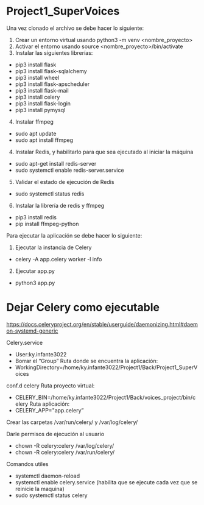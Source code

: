 # Project1_SuperVoices

Una vez clonado el archivo se debe hacer lo siguiente:

1. Crear un entorno virtual usando python3 -m venv <nombre_proyecto>
2. Activar el entorno usando source <nombre_proyecto>/bin/activate
3. Instalar las siguientes librerías:
  - pip3 install flask
  - pip3 install flask-sqlalchemy
  - pip3 install wheel
  - pip3 install flask-apscheduler 
  - pip3 install flask-mail
  - pip3 install celery
  - pip3 install flask-login
  - pip3 install pymysql
4. Instalar ffmpeg
  - sudo apt update
  - sudo apt install ffmpeg
4. Instalar Redis, y habilitarlo para que sea ejecutado al iniciar la máquina
  - sudo apt-get install redis-server
  - sudo systemctl enable redis-server.service
5. Validar el estado de ejecución de Redis
  - sudo systemctl status redis
6. Instalar la librería de redis y ffmpeg
  - pip3 install redis
  - pip install ffmpeg-python

Para ejecutar la aplicación se debe hacer lo siguiente:
1. Ejecutar la instancia de Celery
  - celery -A app.celery worker -l info
2. Ejecutar app.py
  - python3 app.py

# Dejar Celery como ejecutable

https://docs.celeryproject.org/en/stable/userguide/daemonizing.html#daemon-systemd-generic

Celery.service
- User:ky.infante3022
- Borrar el “Group”
Ruta donde se encuentra la aplicación:
- WorkingDirectory=/home/ky.infante3022/Project1/Back/Project1_SuperVoices

conf.d celery
Ruta proyecto virtual:
- CELERY_BIN=/home/ky.infante3022/Project1/Back/voices_project/bin/celery
Ruta aplicación:
- CELERY_APP="app.celery”

Crear las carpetas /var/run/celery/ y /var/log/celery/

Darle permisos de ejecución al usuario
- chown -R celery:celery /var/log/celery/
- chown -R celery:celery /var/run/celery/

Comandos utiles
- systemctl daemon-reload
- systemctl enable celery.service (habilita que se ejecute cada vez que se reinicie la maquina)
- sudo systemctl status celery
